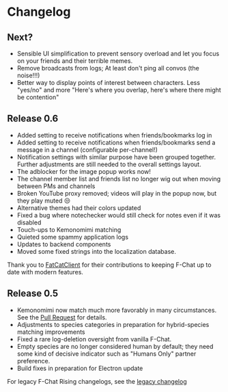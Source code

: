 # Changelog

## Next?
* Sensible UI simplification to prevent sensory overload and let you focus on your friends and their terrible memes.
* Remove broadcasts from logs; At least don't ping all convos (the noise!!!)
* Better way to display points of interest between characters. Less "yes/no" and more "Here's where you overlap, here's where there might be contention"

## Release 0.6
* Added setting to receive notifications when friends/bookmarks log in
* Added setting to receive notifications when friends/bookmarks send a message in a channel (configurable per-channel!)
* Notification settings with similar purpose have been grouped together. Further adjustments are still needed to the overall settings layout.
* The adblocker for the image popup works now!
* The channel member list and friends list no longer wig out when moving between PMs and channels
* Broken YouTube proxy removed; videos will play in the popup now, but they play muted 😒
* Alternative themes had their colors updated
* Fixed a bug where notechecker would still check for notes even if it was disabled
* Touch-ups to Kemonomimi matching
* Quieted some spammy application logs
* Updates to backend components
* Moved some fixed strings into the localization database.

Thank you to [FatCatClient](https://github.com/FatCatClient) for their contributions to keeping F-Chat up to date with modern features.


## Release 0.5
* Kemonomimi now match much more favorably in many circumstances. See the [Pull Request](https://github.com/Frolic-chat/Frolic/pull/3) for details.
* Adjustments to species categories in preparation for hybrid-species matching improvements
* Fixed a rare log-deletion oversight from vanilla F-Chat.
* Empty species are no longer considered human by default; they need some kind of decisive indicator such as "Humans Only" partner preference.
* Build fixes in preparation for Electron update

For legacy F-Chat Rising changelogs, see the [legacy changelog](https://github.com/Frolic-chat/Frolic/blob/master/CHANGELOG-legacy.md)
